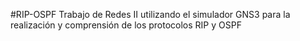 #RIP-OSPF
Trabajo de Redes II utilizando el simulador GNS3 para la realización y comprensión de los protocolos RIP y OSPF 
